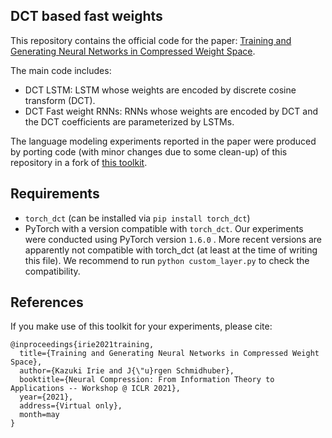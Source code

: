 ## DCT based fast weights

This repository contains the official code for the paper:
[Training and Generating Neural Networks in Compressed Weight Space](https://openreview.net/forum?id=qU1EUxdVd_D).

The main code includes:
* DCT LSTM: LSTM whose weights are encoded by discrete cosine transform (DCT).
* DCT Fast weight RNNs: RNNs whose weights are encoded by DCT and the DCT coefficients are parameterized by LSTMs.

The language modeling experiments reported in the paper were produced by porting code (with minor changes due to some clean-up) of this repository in a fork of [this toolkit](https://github.com/manuvn/lpRNN-awd-lstm-lm).


## Requirements

* `torch_dct` (can be installed via `pip install torch_dct`)
* PyTorch with a version compatible with `torch_dct`. Our experiments were conducted using PyTorch version `1.6.0` .
More recent versions are apparently not compatible with torch_dct (at least at the time of writing this file).
We recommend to run `python custom_layer.py` to check the compatibility.

## References
If you make use of this toolkit for your experiments, please cite:
```
@inproceedings{irie2021training,
  title={Training and Generating Neural Networks in Compressed Weight Space},
  author={Kazuki Irie and J{\"u}rgen Schmidhuber},
  booktitle={Neural Compression: From Information Theory to Applications -- Workshop @ ICLR 2021},
  year={2021},
  address={Virtual only},
  month=may
}
```

